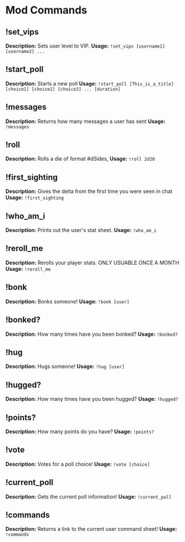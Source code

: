 # Mod Commands

## !set_vips
**Description:** Sets user level to VIP.
**Usage:** `!set_vips [username1] [username2] ...`

## !start_poll
**Description:** Starts a new poll
**Usage:** `!start_poll [This_is_a_title] [choice1] [choice2] [choice3] ... [duration]`

## !messages
**Description:** Returns how many messages a user has sent
**Usage:** `!messages`

## !roll
**Description:** Rolls a die of format #dSides,
**Usage:** `!roll 2d20`

## !first_sighting
**Description:** Gives the delta from the first time you were seen in chat
**Usage:** `!first_sighting`

## !who_am_i
**Description:** Prints out the user's stat sheet.
**Usage:** `!who_am_i`

## !reroll_me
**Description:** Rerolls your player stats. ONLY USUABLE ONCE A MONTH
**Usage:** `!reroll_me`

## !bonk
**Description:** Bonks someone!
**Usage:** `!bonk [user]`

## !bonked?
**Description:** How many times have you been bonked?
**Usage:** `!bonked?`

## !hug
**Description:** Hugs someone!
**Usage:** `!hug [user]`

## !hugged?
**Description:** How many times have you been hugged?
**Usage:** `!hugged?`

## !points?
**Description:** How many points do you have?
**Usage:** `!points?`

## !vote
**Description:** Votes for a poll choice!
**Usage:** `!vote [choice]`

## !current_poll
**Description:** Gets the current poll information!
**Usage:** `!current_poll`

## !commands
**Description:** Returns a link to the current user command sheet!
**Usage:** `!commands`

